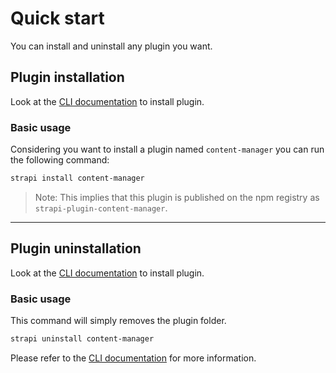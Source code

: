 # Quick start

You can install and uninstall any plugin you want.

## Plugin installation

Look at the [CLI documentation](../cli/CLI.html#strapi-install) to install plugin.

### Basic usage

Considering you want to install a plugin named `content-manager` you can run the following command:
```bash
strapi install content-manager
```

> Note: This implies that this plugin is published on the npm registry as `strapi-plugin-content-manager`.

***

## Plugin uninstallation

Look at the [CLI documentation](../cli/CLI.html#strapi-uninstall) to install plugin.

### Basic usage

This command will simply removes the plugin folder.
```bash
strapi uninstall content-manager
```

Please refer to the [CLI documentation](../cli/CLI.md) for more information.
